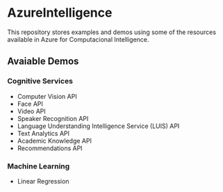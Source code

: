 # AzureIntelligence

This repository stores examples and demos using some of the resources available in Azure for Computacional Intelligence.


## Avaiable Demos
### Cognitive Services
* Computer Vision API
* Face API
* Video API
* Speaker Recognition API
* Language Understanding Intelligence Service (LUIS) API
* Text Analytics API
* Academic Knowledge API
* Recommendations API

### Machine Learning
* Linear Regression
